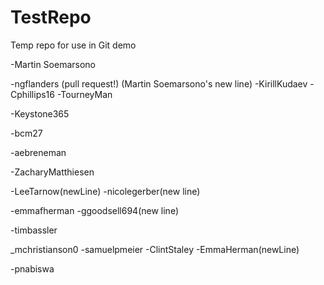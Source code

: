 # TestRepo
Temp repo for use in Git demo

-Martin Soemarsono

-ngflanders (pull request!)
(Martin Soemarsono's new line) 
-KirillKudaev
-Cphillips16
-TourneyMan



-Keystone365

-bcm27

-aebreneman

-ZacharyMatthiesen

-LeeTarnow(newLine)
-nicolegerber(new line)

-emmafherman
-ggoodsell694(new line)

-timbassler

_mchristianson0
-samuelpmeier
-ClintStaley
-EmmaHerman(newLine)

-pnabiswa
